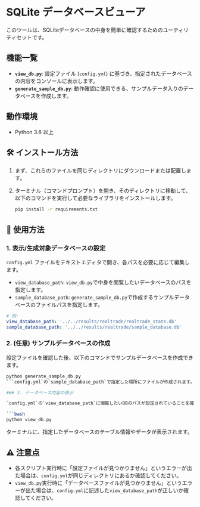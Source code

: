 # SQLite データベースビューア

このツールは、SQLiteデータベースの中身を簡単に確認するためのユーティリティセットです。

## 機能一覧

* **`view_db.py`**: 設定ファイル (`config.yml`) に基づき、指定されたデータベースの内容をコンソールに表示します。
* **`generate_sample_db.py`**: 動作確認に使用できる、サンプルデータ入りのデータベースを作成します。

## 動作環境

* Python 3.6 以上

## 🛠️ インストール方法

1.  まず、これらのファイルを同じディレクトリにダウンロードまたは配置します。

2.  ターミナル（コマンドプロンプト）を開き、そのディレクトリに移動して、以下のコマンドを実行して必要なライブラリをインストールします。

    ```bash
    pip install -r requirements.txt
    ```

## 🚀 使用方法

### 1. 表示/生成対象データベースの設定

`config.yml` ファイルをテキストエディタで開き、各パスを必要に応じて編集します。

* `view_database_path`: `view_db.py`で中身を閲覧したいデータベースのパスを指定します。
* `sample_database_path`: `generate_sample_db.py`で作成するサンプルデータベースのファイルパスを指定します。

```yaml
# 例:
view_database_path: '../../results/realtrade/realtrade_state.db'
sample_database_path: '../../results/realtrade/sample_database.db'
```

### 2. (任意) サンプルデータベースの作成

設定ファイルを確認した後、以下のコマンドでサンプルデータベースを作成できます。

```bash
python generate_sample_db.py
```config.yml`の`sample_database_path`で指定した場所にファイルが作成されます。

### 3. データベース内容の表示

`config.yml`の`view_database_path`に閲覧したいDBのパスが設定されていることを確認し、以下のコマンドを実行します。

```bash
python view_db.py
```
ターミナルに、指定したデータベースのテーブル情報やデータが表示されます。

## ⚠️ 注意点

* 各スクリプト実行時に「設定ファイルが見つかりません」というエラーが出た場合は、`config.yml`が同じディレクトリにあるか確認してください。
* `view_db.py`実行時に「データベースファイルが見つかりません」というエラーが出た場合は、`config.yml`に記述した`view_database_path`が正しいか確認してください。